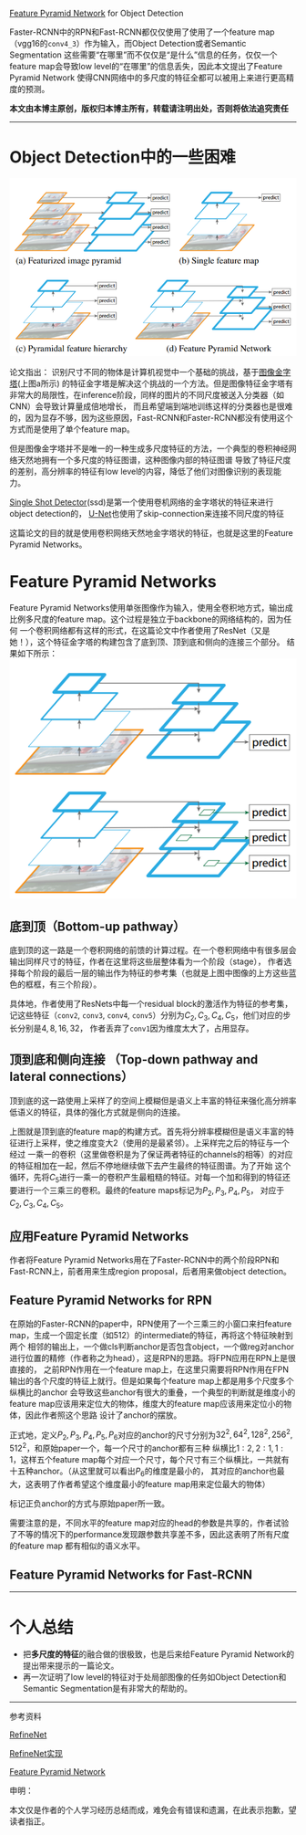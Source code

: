 [Feature Pyramid Network](https://arxiv.org/abs/1612.03144) for Object Detection

Faster-RCNN中的RPN和Fast-RCNN都仅仅使用了使用了一个feature map（vgg16的`conv4_3`）作为输入，而Object Detection或者Semantic Segmentation
这些需要“在哪里”而不仅仅是“是什么”信息的任务，仅仅一个feature map会导致low level的“在哪里”的信息丢失，因此本文提出了Feature Pyramid Network
使得CNN网络中的多尺度的特征全都可以被用上来进行更高精度的预测。

**本文由本博主原创，版权归本博主所有，转载请注明出处，否则将依法追究责任**

---

# Object Detection中的一些困难

![FPN](https://raw.githubusercontent.com/zakizhou/zakizhou.github.io/master/images/fpn/fpn.png)

论文指出：
识别尺寸不同的物体是计算机视觉中一个基础的挑战，基于[图像金字塔](http://docs.opencv.org/2.4/doc/tutorials/imgproc/pyramids/pyramids.html)(上图a所示)
的特征金字塔是解决这个挑战的一个方法。但是图像特征金字塔有非常大的局限性，在inference阶段，同样的图片的不同尺度被送入分类器（如CNN）会导致计算量成倍地增长，
而且希望端到端地训练这样的分类器也是很难的，因为显存不够，因为这些原因，Fast-RCNN和Faster-RCNN都没有使用这个方式而是使用了单个feature map。

但是图像金字塔并不是唯一的一种生成多尺度特征的方法，一个典型的卷积神经网络天然地拥有一个多尺度的特征图谱，这种图像内部的特征图谱
导致了特征尺度的差别，高分辨率的特征有low level的内容，降低了他们对图像识别的表现能力。

[Single Shot Detector](https://arxiv.org/abs/1512.02325)(ssd)是第一个使用卷机网络的金字塔状的特征来进行object detection的，
[U-Net](https://arxiv.org/abs/1505.04597)也使用了skip-connection来连接不同尺度的特征

这篇论文的目的就是使用卷积网络天然地金字塔状的特征，也就是这里的Feature Pyramid Networks。


# Feature Pyramid Networks
Feature Pyramid Networks使用单张图像作为输入，使用全卷积地方式，输出成比例多尺度的feature map。这个过程是独立于backbone的网络结构的，因为任何
一个卷积网络都有这样的形式，在这篇论文中作者使用了ResNet（又是她！），这个特征金字塔的构建包含了底到顶、顶到底和侧向的连接三个部分。
结果如下所示：
![image](https://raw.githubusercontent.com/zakizhou/zakizhou.github.io/master/images/fpn/design.png)

## 底到顶（Bottom-up pathway）

底到顶的这一路是一个卷积网络的前馈的计算过程。在一个卷积网络中有很多层会输出同样尺寸的特征，作者在这里将这些层整体看为一个阶段（stage），
作者选择每个阶段的最后一层的输出作为特征的参考集（也就是上图中图像的上方这些蓝色的框框，有三个阶段）。

具体地，作者使用了ResNets中每一个residual block的激活作为特征的参考集，记这些特征（`conv2`, `conv3`, `conv4`, `conv5`）分别为${C_2, C_3, C_4, C_5}$，他们对应的步长分别是${4, 8, 16, 32}$，
作者丢弃了`conv1`因为维度太大了，占用显存。

## 顶到底和侧向连接 （Top-down pathway and lateral connections）
顶到底的这一路使用上采样了的空间上模糊但是语义上丰富的特征来强化高分辨率低语义的特征，具体的强化方式就是侧向的连接。

上图就是顶到底的feature map的构建方式。首先将分辨率模糊但是语义丰富的特征进行上采样，使之维度变大2（使用的是最紧邻）。上采样完之后的特征与一个经过
一乘一的卷积（这里做卷积是为了保证两者特征的channels的相等）的对应的特征相加在一起，然后不停地继续做下去产生最终的特征图谱。为了开始
这个循环，先将$C_5$进行一乘一的卷积产生最粗糙的特征。对每一个加和得到的特征还要进行一个三乘三的卷积。最终的feature maps标记为${P_2, P_3, P_4, P_5}$，
对应于${C_2, C_3, C_4, C_5}$。


## 应用Feature Pyramid Networks
作者将Feature Pyramid Networks用在了Faster-RCNN中的两个阶段RPN和Fast-RCNN上，前者用来生成region proposal，后者用来做object detection。

## Feature Pyramid Networks for RPN
在原始的Faster-RCNN的paper中，RPN使用了一个三乘三的小窗口来扫feature map，生成一个固定长度（如512）的intermediate的特征，再将这个特征映射到两个
相邻的输出上，一个做cls判断anchor是否包含object，一个做reg对anchor进行位置的精修（作者称之为head），这是RPN的思路。将FPN应用在RPN上是很直接的，
之前RPN作用在一个feature map上，在这里只需要将RPN作用在FPN输出的各个尺度的特征上就行。但是如果每个feature map上都是用多个尺度多个纵横比的anchor
会导致这些anchor有很大的重叠，一个典型的判断就是维度小的feature map应该用来定位大的物体，维度大的feature map应该用来定位小的物体，因此作者照这个思路
设计了anchor的摆放。

正式地，定义${P_2, P_3, P_4, P_5, P_6}$对应的anchor的尺寸分别为${32^2, 64^2, 128^2, 256^2, 512^2}$，和原始paper一个，每一个尺寸的anchor都有三种
纵横比${1:2, 2:1, 1:1}$，这样五个feature map每个对应一个尺寸，每个尺寸有三个纵横比，一共就有十五种anchor。（从这里就可以看出$P_6$的维度是最小的，
其对应的anchor也最大，这表明了作者希望这个维度最小的feature map用来定位最大的物体）

标记正负anchor的方式与原始paper所一致。

需要注意的是，不同水平的feature map对应的head的参数是共享的，作者试验了不等的情况下的performance发现跟参数共享差不多，因此这表明了所有尺度的feature map
都有相似的语义水平。

## Feature Pyramid Networks for Fast-RCNN


---


# 个人总结
* 把**多尺度的特征**的融合做的很极致，也是后来给Feature Pyramid Network的提出带来提示的一篇论文。
* 再一次证明了low level的特征对于处局部图像的任务如Object Detection和Semantic Segmentation是有非常大的帮助的。

---

参考资料

[RefineNet](https://arxiv.org/abs/1611.06612)

[RefineNet实现](https://github.com/guosheng/refinenet)

[Feature Pyramid Network](https://arxiv.org/abs/1612.03144)


申明：

本文仅是作者的个人学习经历总结而成，难免会有错误和遗漏，在此表示抱歉，望读者指正。